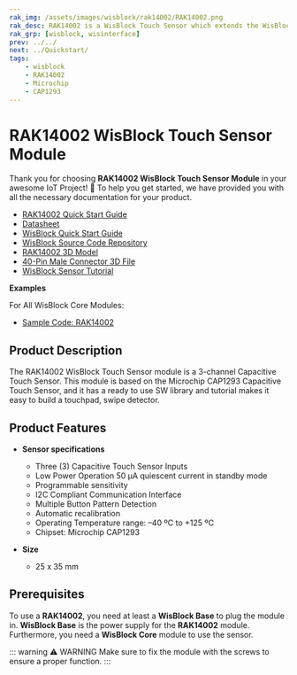 ```yaml
---
rak_img: /assets/images/wisblock/rak14002/RAK14002.png
rak_desc: RAK14002 is a WisBlock Touch Sensor which extends the WisBlock with a 3-channel Capacitive Touch Sensor. A ready to use SW library and tutorial makes it easy to add a capacitive touchpad to your project.
rak_grp: [wisblock, wisinterface]
prev: ../../
next: ../Quickstart/
tags:
    - wisblock
    - RAK14002
    - Microchip
    - CAP1293
---
```



# RAK14002 WisBlock Touch Sensor Module

Thank you for choosing **RAK14002 WisBlock Touch Sensor Module** in your awesome IoT Project! 🎉 To help you get started, we have provided you with all the necessary documentation for your product.

* [RAK14002 Quick Start Guide](../Quickstart/)
* [Datasheet](../Datasheet/)
* <a href="../../Quickstart/" target="_blank">WisBlock Quick Start Guide</a>
* [WisBlock Source Code Repository](https://github.com/RAKWireless/WisBlock/)
* [RAK14002 3D Model](https://downloads.rakwireless.com/3D_File/WisBlock/3D_RAK14002.stp)
* [40-Pin Male Connector 3D File](https://downloads.rakwireless.com/3D_File/Accessory/WisConnector/M40S1003K6M.stp)
* [WisBlock Sensor Tutorial](/Knowledge-Hub/Learn/WisBlock-Sensor-Tutorial/)


**Examples**

For All WisBlock Core Modules:
* [Sample Code: RAK14002](https://github.com/RAKWireless/RAK14002-CAP1293-Library/tree/main/examples)

## Product Description

The RAK14002 WisBlock Touch Sensor module is a 3-channel Capacitive Touch Sensor. This module is based on the Microchip CAP1293 Capacitive Touch Sensor, and it has a ready to use SW library and tutorial makes it easy to build a touchpad, swipe detector.

## Product Features

* **Sensor specifications**

    * Three (3) Capacitive Touch Sensor Inputs
    * Low Power Operation 50&nbsp;µA quiescent current in standby mode
    * Programmable sensitivity
    * I2C Compliant Communication Interface
    * Multiple Button Pattern Detection
    * Automatic recalibration
    * Operating Temperature range: –40&nbsp;ºC to +125&nbsp;ºC
    * Chipset: Microchip CAP1293

* **Size**
    * 25 x 35&nbsp;mm

## Prerequisites

To use a **RAK14002**, you need at least a **WisBlock Base** to plug the module in. **WisBlock Base** is the power supply for the **RAK14002** module. Furthermore, you need a **WisBlock Core** module to use the sensor.

::: warning ⚠️ WARNING
Make sure to fix the module with the screws to ensure a proper function.
:::